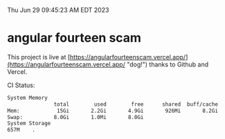 Thu Jun 29 09:45:23 AM EDT 2023

# angular fourteen scam


This project is live at [https://angularfourteenscam.vercel.app/](https://angularfourteenscam.vercel.app/ "dog!") thanks to Github and Vercel.

CI Status: 

```bash
System Memory
               total        used        free      shared  buff/cache   available
Mem:            15Gi       2.2Gi       4.9Gi       926Mi       8.2Gi        11Gi
Swap:          8.0Gi       1.0Mi       8.0Gi
System Storage
657M	.
